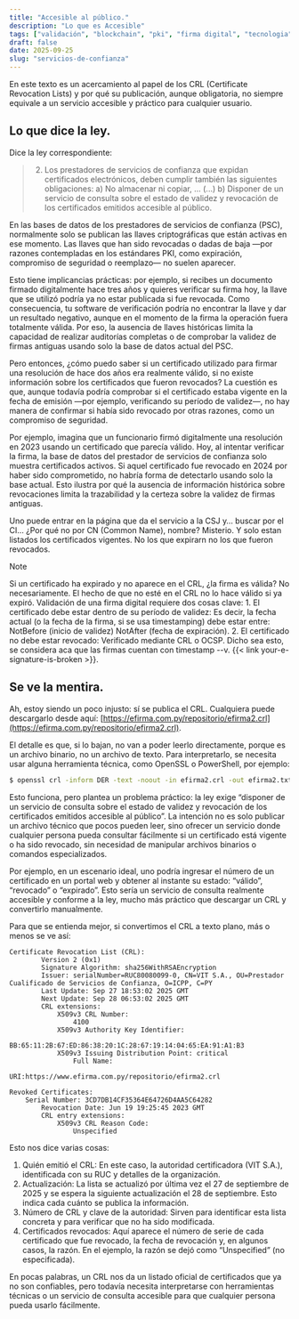```yaml
---
title: "Accesible al público."
description: "Lo que es Accesible"
tags: ["validación", "blockchain", "pki", "firma digital", "tecnologia"]
draft: false
date: 2025-09-25
slug: "servicios-de-confianza"
---
```


En este texto es un acercamiento al papel de los CRL (Certificate Revocation Lists) y por qué su publicación, aunque obligatoria, no siempre equivale a un servicio accesible y práctico para cualquier usuario.

## Lo que dice la ley.

Dice la ley correspondiente:

> 2. Los prestadores de servicios de confianza que expidan certificados electrónicos, deben cumplir también las siguientes obligaciones:
> a) No almacenar ni copiar, ...
> (...)
> b) Disponer de un servicio de consulta sobre el estado de validez y revocación de los certificados emitidos accesible al público.

En las bases de datos de los prestadores de servicios de confianza (PSC), normalmente solo se publican las llaves criptográficas que están activas en ese momento. Las llaves que han sido revocadas o dadas de baja —por razones contempladas en los estándares PKI, como expiración, compromiso de seguridad o reemplazo— no suelen aparecer.

Esto tiene implicancias prácticas: por ejemplo, si recibes un documento firmado digitalmente hace tres años y quieres verificar su firma hoy, la llave que se utilizó podría ya no estar publicada si fue revocada. Como consecuencia, tu software de verificación podría no encontrar la llave y dar un resultado negativo, aunque en el momento de la firma la operación fuera totalmente válida. Por eso, la ausencia de llaves históricas limita la capacidad de realizar auditorías completas o de comprobar la validez de firmas antiguas usando solo la base de datos actual del PSC.

Pero entonces, ¿cómo puedo saber si un certificado utilizado para firmar una resolución de hace dos años era realmente válido, si no existe información sobre los certificados que fueron revocados? La cuestión es que, aunque todavía podría comprobar si el certificado estaba vigente en la fecha de emisión —por ejemplo, verificando su período de validez—, no hay manera de confirmar si había sido revocado por otras razones, como un compromiso de seguridad.

Por ejemplo, imagina que un funcionario firmó digitalmente una resolución en 2023 usando un certificado que parecía válido. Hoy, al intentar verificar la firma, la base de datos del prestador de servicios de confianza solo muestra certificados activos. Si aquel certificado fue revocado en 2024 por haber sido comprometido, no habría forma de detectarlo usando solo la base actual. Esto ilustra por qué la ausencia de información histórica sobre revocaciones limita la trazabilidad y la certeza sobre la validez de firmas antiguas.

Uno puede entrar en la página que da el servicio a la CSJ y… buscar por el CI… ¿Por qué no por CN (Common Name), nombre? Misterio. Y solo estan listados los certificados vigentes. No los que expirarn no los que fueron revocados.

> [!NOTE]
> Si un certificado ha expirado y no aparece en el CRL, ¿la firma es válida?
No necesariamente. El hecho de que no esté en el CRL no lo hace válido si ya expiró.
Validación de una firma digital requiere dos cosas clave: 1. El certificado debe estar dentro de su período de validez: Es decir, la fecha actual (o la fecha de la firma, si se usa timestamping) debe estar entre: NotBefore (inicio de validez) NotAfter (fecha de expiración). 2. El certificado no debe estar revocado: Verificado mediante CRL o OCSP. Dicho sea esto, se considera aca que las firmas cuentan con timestamp --v. {{< link your-e-signature-is-broken >}}.

## Se ve la mentira.

Ah, estoy siendo un poco injusto: sí se publica el CRL. Cualquiera puede descargarlo desde aquí: [https://efirma.com.py/repositorio/efirma2.crl](https://efirma.com.py/repositorio/efirma2.crl).

El detalle es que, si lo bajan, no van a poder leerlo directamente, porque es un archivo binario, no un archivo de texto. Para interpretarlo, se necesita usar alguna herramienta técnica, como OpenSSL o PowerShell, por ejemplo:

```bash
$ openssl crl -inform DER -text -noout -in efirma2.crl -out efirma2.txt
```

Esto funciona, pero plantea un problema práctico: la ley exige “disponer de un servicio de consulta sobre el estado de validez y revocación de los certificados emitidos accesible al público”. La intención no es solo publicar un archivo técnico que pocos pueden leer, sino ofrecer un servicio donde cualquier persona pueda consultar fácilmente si un certificado está vigente o ha sido revocado, sin necesidad de manipular archivos binarios o comandos especializados.

Por ejemplo, en un escenario ideal, uno podría ingresar el número de un certificado en un portal web y obtener al instante su estado: “válido”, “revocado” o “expirado”. Esto sería un servicio de consulta realmente accesible y conforme a la ley, mucho más práctico que descargar un CRL y convertirlo manualmente.

Para que se entienda mejor, si convertimos el CRL a texto plano, más o menos se ve así:

```
Certificate Revocation List (CRL):
        Version 2 (0x1)
        Signature Algorithm: sha256WithRSAEncryption
        Issuer: serialNumber=RUC80080099-0, CN=VIT S.A., OU=Prestador Cualificado de Servicios de Confianza, O=ICPP, C=PY
        Last Update: Sep 27 18:53:02 2025 GMT
        Next Update: Sep 28 06:53:02 2025 GMT
        CRL extensions:
            X509v3 CRL Number: 
                4100
            X509v3 Authority Key Identifier: 
                BB:65:11:2B:67:ED:86:38:20:1C:28:67:19:14:04:65:EA:91:A1:B3
            X509v3 Issuing Distribution Point: critical
                Full Name:
                  URI:https://www.efirma.com.py/repositorio/efirma2.crl

Revoked Certificates:
    Serial Number: 3CD7DB14CF35364E64726D4AA5C64282
        Revocation Date: Jun 19 19:25:45 2023 GMT
        CRL entry extensions:
            X509v3 CRL Reason Code: 
                Unspecified
```

Esto nos dice varias cosas:

1. Quién emitió el CRL: En este caso, la autoridad certificadora (VIT S.A.), identificada con su RUC y detalles de la organización.
2. Actualización: La lista se actualizó por última vez el 27 de septiembre de 2025 y se espera la siguiente actualización el 28 de septiembre. Esto indica cada cuánto se publica la información.
3. Número de CRL y clave de la autoridad: Sirven para identificar esta lista concreta y para verificar que no ha sido modificada.
4. Certificados revocados: Aquí aparece el número de serie de cada certificado que fue revocado, la fecha de revocación y, en algunos casos, la razón. En el ejemplo, la razón se dejó como “Unspecified” (no especificada).

En pocas palabras, un CRL nos da un listado oficial de certificados que ya no son confiables, pero todavía necesita interpretarse con herramientas técnicas o un servicio de consulta accesible para que cualquier persona pueda usarlo fácilmente.

